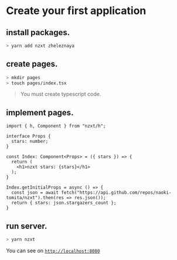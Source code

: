 # Create your first application

## install packages.

```bash
> yarn add nzxt zheleznaya
```

## create pages.

```bash
> mkdir pages
> touch pages/index.tsx
```

> You must create typescript code.

## implement pages.

```tsx
import { h, Component } from "nzxt/h";

interface Props {
  stars: number;
}

const Index: Component<Props> = ({ stars }) => {
  return (
    <h1>nzxt stars: {stars}</h1>
  );
}

Index.getInitialProps = async () => {
  const json = await fetch("https://api.github.com/repos/naoki-tomita/nzxt").then(res => res.json());
  return { stars: json.stargazers_count };
}
```

## run server.

```bash
> yarn nzxt
```

You can see on [`http://localhost:8080`](http://localhost:8080)
